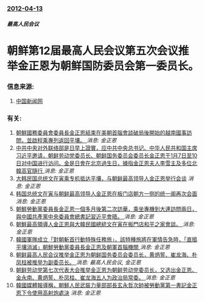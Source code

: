 ### [2012-04-13](/news/2012/04/13/index.md)

##### 最高人民会议
# 朝鲜第12届最高人民会议第五次会议推举金正恩为朝鲜国防委员会第一委员长。




### 信息来源:

1. [中国新闻网](http://www.chinanews.com/gj/2012/04-13/3818881.shtml)

### 有关:

1. [朝鮮國務委員會委員長金正恩結束在美朝首腦會談破局後開始的越南國事訪問，並啟程乘專列返回平壤。 ](/zh/news/2019/03/2/朝鮮國務委員會委員長金正恩結束在美朝首腦會談破局後開始的越南國事訪問-並啟程乘專列返回平壤.md) _消息: 金正恩_
2. [ 中共中央对外联络部是日早上證實，应中共中央总书记、中华人民共和国主席习近平邀请，朝鲜劳动党委员长、朝鲜国务委员会委员长金正恩于1月7日至10日对中国进行访问。金是日會在北京過生日，據指金正恩夫人李雪主及多位北韓高官隨行 ](/zh/news/2019/01/8/中共中央对外联络部是日早上證實-应中共中央总书记-中华人民共和国主席习近平邀请-朝鲜劳动党委员长-朝鲜国务委员会委员长.md) _消息: 金正恩_
3. [大韩民国总统文在寅乘专机抵达平壤，与朝鲜最高领导人金正恩举行会谈](/zh/news/2018/09/18/大韩民国总统文在寅乘专机抵达平壤-与朝鲜最高领导人金正恩举行会谈.md) _消息: 金正恩_
4. [韩国总统文在寅与朝鲜最高领导人金正恩在板门店朝方一侧的统一阁再次会面](/zh/news/2018/05/26/韩国总统文在寅与朝鲜最高领导人金正恩在板门店朝方一侧的统一阁再次会面.md) _消息: 金正恩_
5. [朝鮮勞動黨委員長金正恩一個多月後第二次訪華，乘坐專機到大連訪問兩日，與中國共產黨中央委員會總書記習近平會晤。 ](/zh/news/2018/05/7/朝鮮勞動黨委員長金正恩一個多月後第二次訪華-乘坐專機到大連訪問兩日-與中國共產黨中央委員會總書記習近平會晤.md) _消息: 金正恩_
6. [朝鮮最高領導人金正恩與大韓民國總統文在寅在板門店和平之家會談。 ](/zh/news/2018/04/27/朝鮮最高領導人金正恩與大韓民國總統文在寅在板門店和平之家會談.md) _消息: 金正恩_
7. [韓國軍隊成立「對朝斬首行動特殊任務旅」，該特種旅將在軍情告急時，「直搗平壤消滅」朝鮮勞動黨委員長金正恩及朝軍首腦機關 ](/zh/news/2017/12/1/韓國軍隊成立-對朝斬首行動特殊任務旅-該特種旅將在軍情告急時-直搗平壤消滅-朝鮮勞動黨委員長金正恩及朝軍首腦機關.md) _消息: 金正恩_
8. [朝鲜最高人民会议推举金正恩为朝鲜国务委员会委员长，黄炳誓、崔龙海、朴凤柱被推举为副委员长。 ](/zh/news/2016/06/29/朝鲜最高人民会议推举金正恩为朝鲜国务委员会委员长-黄炳誓-崔龙海-朴凤柱被推举为副委员长.md) _消息: 最高人民会议, 金正恩_
9. [朝鲜劳动党第七次代表大会推举金正恩为朝鲜劳动党委员长，又选出金正恩、金永南、黄炳誓、朴凤柱、崔龙海五人为政治局常委。 ](/zh/news/2016/05/9/朝鲜劳动党第七次代表大会推举金正恩为朝鲜劳动党委员长-又选出金正恩-金永南-黄炳誓-朴凤柱-崔龙海五人为政治局常委.md) _消息: 金正恩_
10. [韓國媒體報導稱，朝鮮人民武裝力量部部長玄永哲次帥被勞動黨第一書記金正恩下令使用高射炮處決](/zh/news/2015/05/13/韓國媒體報導稱-朝鮮人民武裝力量部部長玄永哲次帥被勞動黨第一書記金正恩下令使用高射炮處決.md) _消息: 金正恩_
